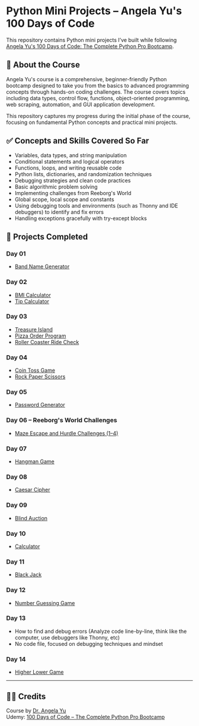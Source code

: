 # Python Mini Projects – Angela Yu's 100 Days of Code

This repository contains Python mini projects I’ve built while following [Angela Yu's 100 Days of Code: The Complete Python Pro Bootcamp](https://www.udemy.com/course/100-days-of-code/).

## 📘 About the Course

Angela Yu's course is a comprehensive, beginner-friendly Python bootcamp designed to take you from the basics to advanced programming concepts through hands-on coding challenges. The course covers topics including data types, control flow, functions, object-oriented programming, web scraping, automation, and GUI application development.  

This repository captures my progress during the initial phase of the course, focusing on fundamental Python concepts and practical mini projects.

## ✅ Concepts and Skills Covered So Far

- Variables, data types, and string manipulation  
- Conditional statements and logical operators  
- Functions, loops, and writing reusable code  
- Python lists, dictionaries, and randomization techniques  
- Debugging strategies and clean code practices  
- Basic algorithmic problem solving  
- Implementing challenges from Reeborg's World
- Global scope, local scope and constants
- Using debugging tools and environments (such as Thonny and IDE debuggers) to identify and fix errors  
- Handling exceptions gracefully with try-except blocks 

## 🚀 Projects Completed

### Day 01
- [Band Name Generator](./Day%2001/bandNameGenerator.py)

### Day 02
- [BMI Calculator](./Day%2002/bmiCalculator.py)  
- [Tip Calculator](./Day%2002/tipCalculator.py)

### Day 03
- [Treasure Island](./Day%2003/treasureHunt.py)  
- [Pizza Order Program](./Day%2003/pythonPizzaStore.py)  
- [Roller Coaster Ride Check](./Day%2003/rollerCoaster.py)

### Day 04
- [Coin Toss Game](./Day%2004/coinTossGame.py)  
- [Rock Paper Scissors](./Day%2004/rockPaperScissors.py)

### Day 05
- [Password Generator](./Day%2005/passwordGenerator.py)

### Day 06 – Reeborg's World Challenges  
- [Maze Escape and Hurdle Challenges (1–4)](./Day%2006/)

### Day 07
- [Hangman Game](./Day%2007/hangman.py)

### Day 08
- [Caesar Cipher](./Day%2008/customCaesarCipher.py)

### Day 09
- [Blind Auction](./Day%2009/blindAuction.py)

### Day 10
- [Calculator](./Day%2010/calculator.py)

### Day 11
- [Black Jack](./Day%2011/blackJack.py)

### Day 12
- [Number Guessing Game](./Day%2012/numberGuessingGame.py)

### Day 13  
- How to find and debug errors (Analyze code line-by-line, think like the computer, use debuggers like Thonny, etc)  
- No code file, focused on debugging techniques and mindset  

### Day 14  
- [Higher Lower Game](./Day%2014/higherLowerGame.py)

---

## 👩‍🏫 Credits

Course by [Dr. Angela Yu](https://www.udemy.com/user/angela-yu/)  
Udemy: [100 Days of Code – The Complete Python Pro Bootcamp](https://www.udemy.com/course/100-days-of-code/)
